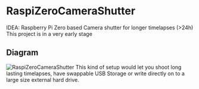 # RaspiZeroCameraShutter
IDEA: Raspberry Pi Zero based Camera shutter for longer timelapses (>24h)
This project is in a very early stage

## Diagram
![RaspiZeroCameraShutter](https://docs.google.com/drawings/d/e/2PACX-1vT5weslTidRPSJCvpYUImLRsXpfS3BpEtz_6-tHlHpoEV47kLwrCQ8RtUFAirIn_zbnAR6ST9u-pMoG/pub?w=1379&amp;h=1078)
This kind of setup would let you shoot long lasting timelapses, have swappable USB Storage or write directly on to a large size external hard drive.

